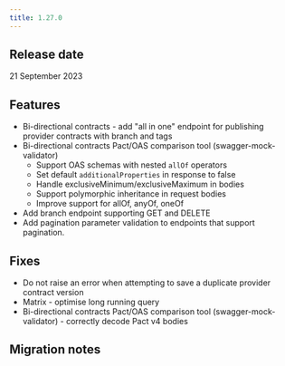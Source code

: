 ```yaml
---
title: 1.27.0
---
```


## Release date

21 September 2023

## Features

* Bi-directional contracts - add "all in one" endpoint for publishing provider contracts with branch and tags
* Bi-directional contracts Pact/OAS comparison tool (swagger-mock-validator)
  * Support OAS schemas with nested `allOf` operators
  * Set default `additionalProperties` in response to false
  * Handle exclusiveMinimum/exclusiveMaximum in bodies
  * Support polymorphic inheritance in request bodies
  * Improve support for allOf, anyOf, oneOf
* Add branch endpoint supporting GET and DELETE
* Add pagination parameter validation to endpoints that support pagination.

## Fixes

* Do not raise an error when attempting to save a duplicate provider contract version
* Matrix - optimise long running query
* Bi-directional contracts Pact/OAS comparison tool (swagger-mock-validator) - correctly decode Pact v4 bodies

## Migration notes
